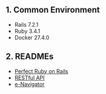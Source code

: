 ## 1. Common Environment

- Rails 7.2.1
- Ruby 3.4.1
- Docker 27.4.0

## 2. READMEs

- [Perfect Ruby on Rails](./perfect-ruby-on-rails/README.md)
- [RESTful API](./restful-api/README.md)
- [e-Navigator](./e-navigator/README.md)
